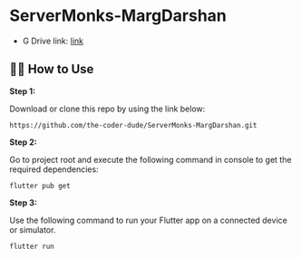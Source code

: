 # ServerMonks-MargDarshan

* G Drive link: [link](https://drive.google.com/drive/folders/1F3sBlMh-u6v-JP1k-B9_M9qBenYmFrVI?usp=sharing)


## 🚴‍♂️ How to Use 

**Step 1:**

Download or clone this repo by using the link below:

```
https://github.com/the-coder-dude/ServerMonks-MargDarshan.git
```

**Step 2:**

Go to project root and execute the following command in console to get the required dependencies: 

```
flutter pub get 
```

**Step 3:**

Use the following command to run your Flutter app on a connected device or simulator.

```
flutter run
```

